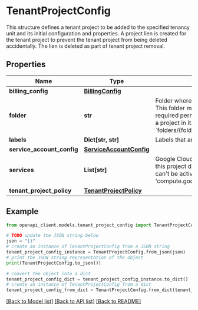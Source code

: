 # TenantProjectConfig

This structure defines a tenant project to be added to the specified tenancy unit and its initial configuration and properties. A project lien is created for the tenant project to prevent the tenant project from being deleted accidentally. The lien is deleted as part of tenant project removal.

## Properties

Name | Type | Description | Notes
------------ | ------------- | ------------- | -------------
**billing_config** | [**BillingConfig**](BillingConfig.md) |  | [optional] 
**folder** | **str** | Folder where project in this tenancy unit must be located This folder must have been previously created with the required permissions for the caller to create and configure a project in it. Valid folder resource names have the format &#x60;folders/{folder_number}&#x60; (for example, &#x60;folders/123456&#x60;). | [optional] 
**labels** | **Dict[str, str]** | Labels that are applied to this project. | [optional] 
**service_account_config** | [**ServiceAccountConfig**](ServiceAccountConfig.md) |  | [optional] 
**services** | **List[str]** | Google Cloud API names of services that are activated on this project during provisioning. If any of these services can&#39;t be activated, the request fails. For example: &#39;compute.googleapis.com&#39;,&#39;cloudfunctions.googleapis.com&#39; | [optional] 
**tenant_project_policy** | [**TenantProjectPolicy**](TenantProjectPolicy.md) |  | [optional] 

## Example

```python
from openapi_client.models.tenant_project_config import TenantProjectConfig

# TODO update the JSON string below
json = "{}"
# create an instance of TenantProjectConfig from a JSON string
tenant_project_config_instance = TenantProjectConfig.from_json(json)
# print the JSON string representation of the object
print(TenantProjectConfig.to_json())

# convert the object into a dict
tenant_project_config_dict = tenant_project_config_instance.to_dict()
# create an instance of TenantProjectConfig from a dict
tenant_project_config_from_dict = TenantProjectConfig.from_dict(tenant_project_config_dict)
```
[[Back to Model list]](../README.md#documentation-for-models) [[Back to API list]](../README.md#documentation-for-api-endpoints) [[Back to README]](../README.md)


